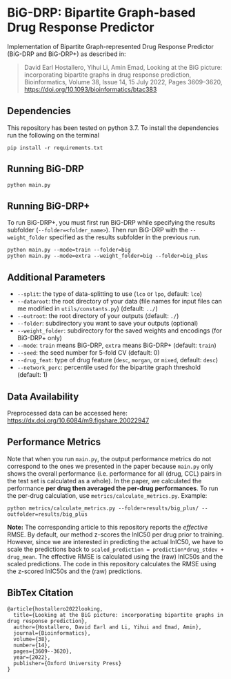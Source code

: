 # BiG-DRP: Bipartite Graph-based Drug Response Predictor

Implementation of Bipartite Graph-represented Drug Response Predictor (BiG-DRP and BiG-DRP+) as described in:

>David Earl Hostallero, Yihui Li, Amin Emad, Looking at the BiG picture: incorporating bipartite graphs in drug response prediction, Bioinformatics, Volume 38, Issue 14, 15 July 2022, Pages 3609–3620, https://doi.org/10.1093/bioinformatics/btac383

## Dependencies
This repository has been tested on python 3.7. To install the dependencies run the following on the terminal
```
pip install -r requirements.txt
```

## Running BiG-DRP
```
python main.py
```

## Running BiG-DRP+
To run BiG-DRP+, you must first run BiG-DRP while specifying the results subfolder (`--folder=<folder_name>`). Then run BiG-DRP with the `--weight_folder` specified as the results subfolder in the previous run.
```
python main.py --mode=train --folder=big
python main.py --mode=extra --weight_folder=big --folder=big_plus
```

## Additional Parameters

- `--split`: the type of data-splitting to use (`lco` or `lpo`, default: `lco`)
- `--dataroot`: the root directory of your data (file names for input files can me modified in `utils/constants.py`) (default: `../`)
- `--outroot`: the root directory of your outputs (default: `./`)
- `--folder`: subdirectory you want to save your outputs (optional)
- `--weight_folder`: subdirectory for the saved weights and encodings (for BiG-DRP+ only)
- `--mode`: `train` means BiG-DRP, `extra` means BiG-DRP+ (default: `train`)
- `--seed`: the seed number for 5-fold CV (default: 0)
- `--drug_feat`: type of drug feature (`desc`, `morgan`, or `mixed`, default: `desc`)
- `--network_perc`: percentile used for the bipartite graph threshold (default: 1)

## Data Availability
Preprocessed data can be accessed here: https://dx.doi.org/10.6084/m9.figshare.20022947

## Performance Metrics
Note that when you run ``main.py``, the output performance metrics do not correspond to the ones we presented in the paper because ``main.py`` only shows the overall performance (i.e. performance for all (drug, CCL) pairs in the test set is calculated as a whole). In the paper, we calculated the performance **per drug then averaged the per-drug performances**. To run the per-drug calculation, use ``metrics/calculate_metrics.py``. Example:

```
python metrics/calculate_metrics.py --folder=results/big_plus/ --outfolder=results/big_plus
```

 **Note:** The corresponding article to this repository reports the *effective* RMSE. By default, our method z-scores the lnIC50 per drug prior to training. However, since we are interested in predicting the actual lnIC50, we have to scale the predictions back to `scaled_prediction = prediction*drug_stdev + drug_mean`.  The effective RMSE is calculated using the (raw) lnIC50s and the scaled predictions. The code in this repository calculates the RMSE using the z-scored lnIC50s and the (raw) predictions.

## BibTex Citation
```
@article{hostallero2022looking,
  title={Looking at the BiG picture: incorporating bipartite graphs in drug response prediction},
  author={Hostallero, David Earl and Li, Yihui and Emad, Amin},
  journal={Bioinformatics},
  volume={38},
  number={14},
  pages={3609--3620},
  year={2022},
  publisher={Oxford University Press}
}
```